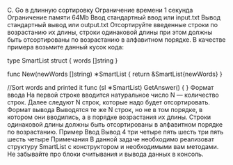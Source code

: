 C. Go в длинную сортировку
Ограничение времени	1 секунда
Ограничение памяти	64Mb
Ввод	стандартный ввод или input.txt
Вывод	стандартный вывод или output.txt
Отсортируйте введенные строки по возрастанию их длины, строки одинаковой длины при этом должны быть отсортированы по возрастанию в алфавитном порядке.
В качестве примера возьмите данный кусок кода:

type SmartList struct { 
        words []string 
} 
 
func New(newWords []string) ∗SmartList { 
        return &SmartList{newWords} 
} 
 
//Sort words and printed it 
func (sl ∗SmartList) GetAnswer() { 
}
Формат ввода
На первой строке вводится натуральное число N — количество строк. Далее следуют N строк, которые надо будет отсортировать.
Формат вывода
Выводятся те же N строк, но не в том порядке, в котором они вводились, а в порядке возрастания их длины. Строки одинаковой длины должны быть отсортированы в алфавитном порядке по возрастанию.
Пример
Ввод
Вывод
4
три
четыре
пять
шесть
три
пять
шесть
четыре
Примечания
В данной задаче необходимо реализоват структуру SmartList с конструктором и необходимыми вам методами. Не забывайте про блоки считывания и вывода данных в консоль.